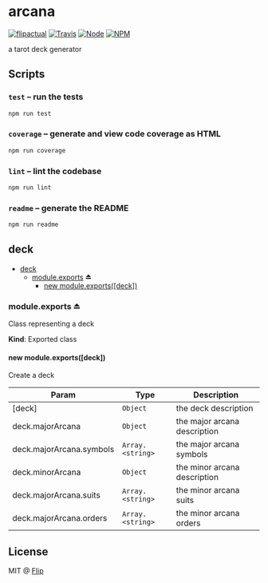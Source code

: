 # arcana

[![flipactual](https://img.shields.io/badge/😋-flipactual-218AC7.svg?style=flat-square)](https://www.flipactual.com/)
[![Travis](https://img.shields.io/travis/flipactual/arcana.svg?style=flat-square)](https://travis-ci.org/flipactual/arcana/)
[![Node](https://img.shields.io/node/v/arcana.svg?style=flat-square)](http://npmjs.com/package/arcana)
[![NPM](https://img.shields.io/npm/v/arcana.svg?style=flat-square)](http://npmjs.com/package/arcana)

a tarot deck generator

## Scripts

### `test` – run the tests

```sh
npm run test
```

### `coverage` – generate and view code coverage as HTML

```sh
npm run coverage
```

### `lint` – lint the codebase

```sh
npm run lint
```

### `readme` – generate the README

```sh
npm run readme
```

<a name="module_deck"></a>

## deck

* [deck](#module_deck)
    * [module.exports](#exp_module_deck--module.exports) ⏏
        * [new module.exports([deck])](#new_module_deck--module.exports_new)

<a name="exp_module_deck--module.exports"></a>

### module.exports ⏏
Class representing a deck

**Kind**: Exported class  
<a name="new_module_deck--module.exports_new"></a>

#### new module.exports([deck])
Create a deck


| Param | Type | Description |
| --- | --- | --- |
| [deck] | <code>Object</code> | the deck description |
| deck.majorArcana | <code>Object</code> | the major arcana description |
| deck.majorArcana.symbols | <code>Array.&lt;string&gt;</code> | the major arcana symbols |
| deck.minorArcana | <code>Object</code> | the minor arcana description |
| deck.majorArcana.suits | <code>Array.&lt;string&gt;</code> | the minor arcana suits |
| deck.majorArcana.orders | <code>Array.&lt;string&gt;</code> | the minor arcana orders |


## License

MIT @ [Flip](https://github.com/flipactual)
